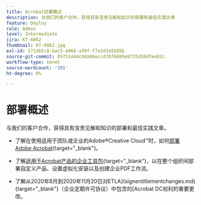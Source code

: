 ```yaml
---
title: Acrobat部署概述
description: 与我们的客户合作，获得具有宝贵见解和知识的部署和最佳实践文章
feature: Deploy
role: Admin
level: Intermediate
jira: KT-6862
thumbnail: KT-6862.jpg
exl-id: 571db5c8-bac5-4066-af0f-f7e2d3a9105b
source-git-commit: 05751444c0dab6eccd7076889e8735d58dfee82c
workflow-type: tm+mt
source-wordcount: '101'
ht-degree: 0%

---
```


# 部署概述

与我们的客户合作，获得具有宝贵见解和知识的部署和最佳实践文章。

* 了解在使用适用于团队或企业的Adobe®Creative Cloud™时，如何[部署Adobe Acrobat](https://helpx.adobe.com/enterprise/using/deploying-acrobat.html){target="_blank"}。

* 了解[适用于Acrobat产品的企业工具包](https://www.adobe.com/devnet-docs/acrobatetk/index.html){target="_blank"}，以在整个组织间部署自定义产品、设置虚拟化安装以及创建企业PDF工作流。

* 了解从2020年8月到2020年11月20日对ETLA](signentitlementchanges.md){target="_blank"}（企业定期许可协议）中包含的[Acrobat DC权利的重要更改。
